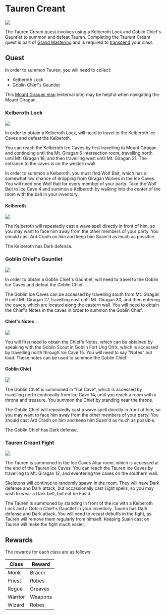 # Tauren Creant

<img src="../../images/sprites/tauren.png"/>

The Tauren Creant quest involves using a Kelberoth Lock and Goblin Chief's Gauntlet to summon and defeat Tauren. Completing the Taurent Creant quest is part of [Grand Mastering](../../classes/grand_mastering) and is required to [transcend](../../classes/transcending) your class.

## Quest

In order to summon Tauren, you will need to collect:

- Kelberoth Lock
- Goblin Chief's Gauntlet

This [Mount Giragan map](http://www.vorlof.com/maps/mountgiragan.html) (external site) may be helpful when navigating the Mount Giragan.

### Kelberoth Lock

<img src="../../images/sprites/kelberoth_lock.png"/>

In order to obtain a Kelberoth Lock, will need to travel to the Kelberoth Ice Caves and defeat the Kelberoth.

You can reach the Kelberoth Ice Caves by first travelling to Mount Giragan and continuing until the Mt. Giragan 6 intersection room, travelling north until Mt. Giragan 18, and then travelling west until Mt. Giragan 21. The entrance to the caves is on the western wall.

In order to summon a Kelberoth, you must find Wolf Bait, which has a somewhat low chance of dropping from Giragan Wolves in the Ice Caves. You will need one Wolf Bait for every member of your party. Take the Wolf Bait to Ice Cave 4 and summon a Kelberoth by walking into the center of the room with the bait in your inventory.

#### Kelberoth

<img src="../../images/sprites/kelberoth.png"/>

The Kelberoth will repeatedly cast a wave spell directly in front of him, so you may want to face him away from the other members of your party. You should cast Ard Cradh on him and keep him Suain'd as much as possible.

The Kelberoth has Dark defense.

### Goblin Chief's Gauntlet

<img src="../../images/sprites/goblin_gauntlet.png"/>

In order to obtain a Goblin Chief's Gauntlet, will need to travel to the Goblin Ice Caves and defeat the Goblin Chief.

The Goblin Ice Caves can be accessed by travelling south from Mt. Giragan 6 until Mt. Giragan 27, travelling east until Mt. Giragan 30, and then entering the caves, which are located along the eastern wall. You will need to obtain the Chief's Notes in the caves in order to summon the Goblin Chief.

#### Chief's Notes

<img src="../../images/sprites/goblin_notes.png"/>

You will first need to obtain the Chief's Notes, which can be obtained by speaking with the Goblin Scout in Goblin Fort Ung Oh'k, which is accessed by travelling north through Ice Cave 15. You will need to say "Notes" out loud. These notes can be used to summon the Goblin Chief.

#### Goblin Chief

<img src="../../images/sprites/goblin_chief.png"/>

The Goblin Chief is summoned in "Ice Cave", which is accessed by travelling north continually from Ice Cave 14, until you reach a room with a throne and treasure. You summon the Chief by standing near the throne.

The Goblin Chief will repeatedly cast a wave spell directly in front of him, so you may want to face him away from the other members of your party. You should cast Ard Cradh on him and keep him Suain'd as much as possible.

The Goblin Chief has Dark defense.

### Tauren Creant Fight

<img src="../../images/sprites/tauren.png"/>

The Tauren is summoned in the Ice Caves Altar room, which is accessed at the end of the Tauren Ice Caves. You can reach the Tauren Ice Caves by travelling to Mt. Giragan 12, and eventering the caves on the southern wall.

Skeletons will continue to randomly spawn in the room. They will have Dark defense and Dark attack, but occassionally cast Light spells, so you may wish to wear a Dark belt, but not be Fas'd.

The Tauren is summoned by standing in front of the ice with a Kelberoth Lock and a Goblin Chief's Gauntlet in your inventory. Tauren has Dark defense and Dark attack. You will need to recast debuffs in the fight, as Tauren will remove them regularly from himself. Keeping Suain cast on Tauren will make the fight much easier.

## Rewards

The rewards for each class are as follows:

| Class | Reward |
| - | - |
| Monk | Bracer |
| Priest | Robes |
| Rogue | Greaves |
| Warrior | Weapons |
| Wizard | Robes |

